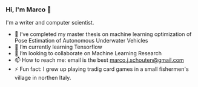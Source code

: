 ### Hi, I'm Marco 👋
I'm a writer and computer scientist.
- 🔭 I’ve completed my master thesis on machine learning optimization of Pose Estimation of Autonomous Underwater Vehicles
- 🌱 I’m currently learning Tensorflow
- 👯 I’m looking to collaborate on Machine Learning Research
- 📫 How to reach me: email is the best marco.j.schouten@gmail.com
- ⚡ Fun fact: I grew up playing tradig card games in a small fishermen's village in northen Italy. 
